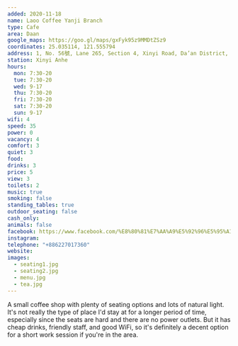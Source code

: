 ```yaml
---
added: 2020-11-18
name: Laoo Coffee Yanji Branch
type: Cafe
area: Daan
google_maps: https://goo.gl/maps/gxFyk95z9MMDtZSz9
coordinates: 25.035114, 121.555794
address: 1, No. 56號, Lane 265, Section 4, Xinyi Road, Da’an District, Taipei City, Taiwan 10692
station: Xinyi Anhe
hours:
  mon: 7:30-20
  tue: 7:30-20
  wed: 9-17
  thu: 7:30-20
  fri: 7:30-20
  sat: 7:30-20
  sun: 9-17
wifi: 4
speed: 35
power: 0
vacancy: 4
comfort: 3
quiet: 3
food:
drinks: 3
price: 5
view: 3
toilets: 2
music: true
smoking: false
standing_tables: true
outdoor_seating: false
cash_only: 
animals: false
facebook: https://www.facebook.com/%E8%80%81%E7%AA%A9%E5%92%96%E5%95%A1-%E5%BB%B6%E5%90%89%E5%BA%97-1067714496614986/
instagram: 
telephone: "+886227017360"
website: 
images:
  - seating1.jpg
  - seating2.jpg
  - menu.jpg
  - tea.jpg
---
```


A small coffee shop with plenty of seating options and lots of natural light. It's not really the type of place I'd stay at for a longer period of time, especially since the seats are hard and there are no power outlets. But it has cheap drinks, friendly staff, and good WiFi, so it's definitely a decent option for a short work session if you're in the area.
